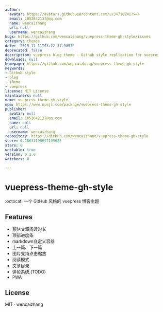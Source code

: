 ```yaml
---
author:
  avatar: https://avatars.githubusercontent.com/u/34718241?v=4
  email: 1052642137@qq.com
  name: wencaizhang
  url: null
  username: wencaizhang
bugs: https://github.com/wencaizhang/vuepress-theme-gh-style/issues
category: themes
date: '2019-11-11T03:22:37.905Z'
deprecated: false
description: vuepress blog theme - Github style replication for vuepress blog theme
downloads: null
homepage: https://github.com/wencaizhang/vuepress-theme-gh-style
keywords:
- Github style
- blog
- theme
- vuepress
license: MIT License
maintainers: null
name: vuepress-theme-gh-style
npm: https://www.npmjs.com/package/vuepress-theme-gh-style
publisher:
  avatar: null
  email: 1052642137@qq.com
  name: null
  url: null
  username: wencaizhang
repository: https://github.com/wencaizhang/vuepress-theme-gh-style
score: 0.18031198697105688
stars: 0
unstable: true
version: 0.1.0
watchers: 0

---
```


# vuepress-theme-gh-style

:octocat: 一个 GitHub 风格的 vuepress 博客主题

## Features

- 预估文章阅读时长
- 顶部进度条
- markdown自定义容器
- 上一篇、下一篇
- 图片支持点击缩放
- 阅读模式
- 文章目录
- 评论系统,(TODO)
- PWA

## License

MIT · wencaizhang
